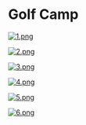 # Golf Camp

[![1.png](https://i.postimg.cc/fRKVDGDc/1.png)](https://postimg.cc/K11G5sKj)

[![2.png](https://i.postimg.cc/QC1MPPfW/2.png)](https://postimg.cc/fSWZSHnw)

[![3.png](https://i.postimg.cc/PfwNPpdr/3.png)](https://postimg.cc/NLQQn0yW)

[![4.png](https://i.postimg.cc/xTV8HfdG/4.png)](https://postimg.cc/rzgq2Lxz)

[![5.png](https://i.postimg.cc/SKxJsgxw/5.png)](https://postimg.cc/bZ4zVHbT)

[![6.png](https://i.postimg.cc/7LtbTSCb/6.png)](https://postimg.cc/GBYbW8x1)
